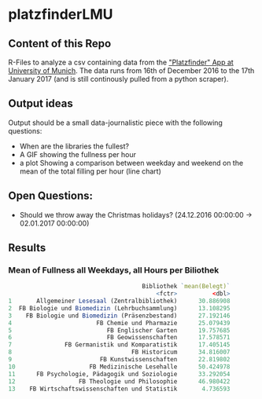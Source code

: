 # platzfinderLMU
## Content of this Repo
R-Files to analyze a csv containing data from the ["Platzfinder" App at University of Munich](http://www.ub.uni-muenchen.de/arbeiten/platzfinder/index.html). The data runs from 16th of December 2016 to the 17th January 2017 (and is still continously pulled from a python scraper).

## Output ideas
Output should be a small data-journalistic piece with the following questions:
* When are the libraries the fullest?
* A GIF showing the fullness per hour
* a plot Showing a comparison between weekday and weekend on the mean of the total filling per hour (line chart)

## Open Questions:
* Should we throw away the Christmas holidays? (24.12.2016 00:00:00 -> 02.01.2017 00:00:00)

## Results
### Mean of Fullness all Weekdays, all Hours per Biliothek
```R
                                      Bibliothek `mean(Belegt)`
                                          <fctr>          <dbl>
1       Allgemeiner Lesesaal (Zentralbibliothek)      30.886908
2  FB Biologie und Biomedizin (Lehrbuchsammlung)      13.108295
3    FB Biologie und Biomedizin (Präsenzbestand)      27.192146
4                        FB Chemie und Pharmazie      25.079439
5                           FB Englischer Garten      19.757685
6                           FB Geowissenschaften      17.578571
7               FB Germanistik und Komparatistik      17.405145
8                                  FB Historicum      34.816007
9                         FB Kunstwissenschaften      22.819802
10                     FB Medizinische Lesehalle      50.424978
11      FB Psychologie, Pädagogik und Soziologie      33.292054
12                  FB Theologie und Philosophie      46.980422
13    FB Wirtschaftswissenschaften und Statistik       4.736593
```


